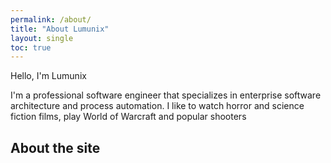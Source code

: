 ```yaml
---
permalink: /about/
title: "About Lumunix"
layout: single
toc: true
---
```


Hello, I'm Lumunix

I'm a professional software engineer that specializes in enterprise software architecture and process automation.
I like to watch horror and science fiction films, play World of Warcraft and popular shooters


## About the site

<img src="{{ site.url }}{{ site.baseurl }}/assets/images/hi.png" alt="">
